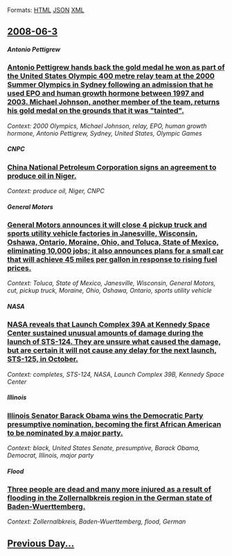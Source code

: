
Formats: [HTML](2008/06/3/index.html)  [JSON](2008/06/3/index.json)  [XML](2008/06/3/index.xml)  

## [2008-06-3](/news/2008/06/3/index.md)

##### Antonio Pettigrew
### [ Antonio Pettigrew hands back the gold medal he won as part of the United States Olympic 400 metre relay team at the 2000 Summer Olympics in Sydney following an admission that he used EPO and human growth hormone between 1997 and 2003. Michael Johnson, another member of the team, returns his gold medal on the grounds that it was "tainted". ](/news/2008/06/3/antonio-pettigrew-hands-back-the-gold-medal-he-won-as-part-of-the-united-states-olympic-400-metre-relay-team-at-the-2000-summer-olympics-in.md)
_Context: 2000 Olympics, Michael Johnson, relay, EPO, human growth hormone, Antonio Pettigrew, Sydney, United States, Olympic Games_

##### CNPC
### [ China National Petroleum Corporation signs an agreement to produce oil in Niger. ](/news/2008/06/3/china-national-petroleum-corporation-signs-an-agreement-to-produce-oil-in-niger.md)
_Context: produce oil, Niger, CNPC_

##### General Motors
### [ General Motors announces it will close 4 pickup truck and sports utility vehicle factories in Janesville, Wisconsin, Oshawa, Ontario, Moraine, Ohio, and Toluca, State of Mexico, eliminating 10,000 jobs; it also announces plans for a small car that will achieve 45 miles per gallon in response to rising fuel prices. ](/news/2008/06/3/general-motors-announces-it-will-close-4-pickup-truck-and-sports-utility-vehicle-factories-in-janesville-wisconsin-oshawa-ontario-morai.md)
_Context: Toluca, State of Mexico, Janesville, Wisconsin, General Motors, cut, pickup truck, Moraine, Ohio, Oshawa, Ontario, sports utility vehicle_

##### NASA
### [ NASA reveals that Launch Complex 39A at Kennedy Space Center sustained unusual amounts of damage during the launch of STS-124. They are unsure what caused the damage, but are certain it will not cause any delay for the next launch, STS-125, in October. ](/news/2008/06/3/nasa-reveals-that-launch-complex-39a-at-kennedy-space-center-sustained-unusual-amounts-of-damage-during-the-launch-of-sts-124-they-are-uns.md)
_Context: completes, STS-124, NASA, Launch Complex 39B, Kennedy Space Center_

##### Illinois
### [ Illinois Senator Barack Obama wins the Democratic Party presumptive nomination, becoming the first African American to be nominated by a major party. ](/news/2008/06/3/illinois-senator-barack-obama-wins-the-democratic-party-presumptive-nomination-becoming-the-first-african-american-to-be-nominated-by-a-ma.md)
_Context: black, United States Senate, presumptive, Barack Obama, Democrat, Illinois, major party_

##### Flood
### [ Three people are dead and many more injured as a result of flooding in the Zollernalbkreis region in the German state of Baden-Wuerttemberg. ](/news/2008/06/3/three-people-are-dead-and-many-more-injured-as-a-result-of-flooding-in-the-zollernalbkreis-region-in-the-german-state-of-baden-wuerttemberg.md)
_Context: Zollernalbkreis, Baden-Wuerttemberg, flood, German_

## [Previous Day...](/news/2008/06/2/index.md)

